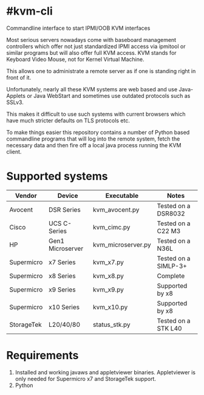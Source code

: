 #kvm-cli
=======
Commandline interface to start IPMI/OOB KVM interfaces

Most serious servers nowadays come with baseboard management controllers
which offer not just standardized IPMI access via ipmitool or similar
programs but will also offer full KVM access.
KVM stands for Keyboard Video Mouse, not for Kernel Virtual Machine.

This allows one to administrate a remote server as if one is standing
right in front of it.

Unfortunately, nearly all these KVM systems are web based and use Java-
Applets or Java WebStart and sometimes use outdated protocols such as SSLv3.

This makes it difficult to use such systems with current browsers which have
much stricter defaults on TLS protocols etc.

To make things easier this repository contains a number of Python based
commandline programs that will log into the remote system, fetch the necessary
data and then fire off a local java process running the KVM client.

Supported systems
=================

| Vendor     | Device           | Executable            | Notes                |
|------------|------------------|-----------------------|----------------------|
| Avocent    | DSR Series       | kvm_avocent.py        | Tested on a DSR8032  |
| Cisco      | UCS C-Series     | kvm_cimc.py           | Tested on a C22 M3   |
| HP         | Gen1 Microserver | kvm_microserver.py    | Tested on a N36L     |
| Supermicro | x7 Series        | kvm_x7.py             | Tested on a SIMLP-3+ |
| Supermicro | x8 Series        | kvm_x8.py             | Complete             |
| Supermicro | x9 Series        | kvm_x9.py             | Supported by x8      |
| Supermicro | x10 Series       | kvm_x10.py            | Supported by x8      |
| StorageTek | L20/40/80        | status_stk.py         | Tested on a STK L40  |

Requirements
============

 1. Installed and working javaws and appletviewer binaries. Appletviewer
    is only needed for Supermicro x7 and StorageTek support.
 2. Python
